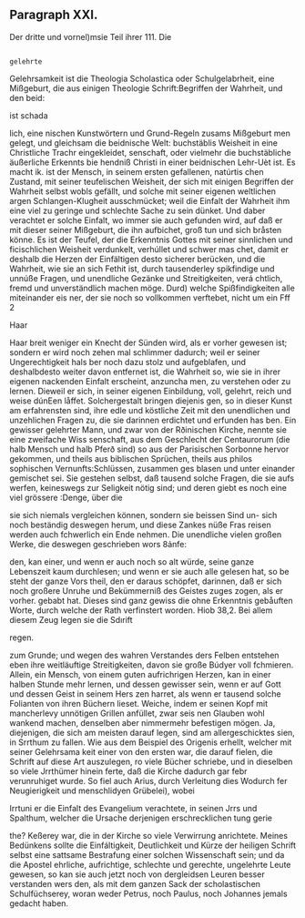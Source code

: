 
<!-- Seite 435 -->
Paragraph XXI.
--------------

Der dritte und vornel)msie Teil ihrer 111. Die

                                                                            gelehrte
Gelehrsamkeit ist die Theologia Scholastica oder
Schulgelabrheit, eine Mißgeburt, die aus einigen Theologie
Schrift:Begriffen der Wahrheit, und den beid:

ist schada

lich, eine nischen Kunstwörtern und Grund-Regeln zusams Mißgeburt men gelegt, und gleichsam die beidnische Welt: buchstäblis Weisheit in eine Christliche Trachr eingekleidet, senschaft, oder vielmehr die buchstäbliche äußerliche Erkennts bie hendniß Christi in einer beidnischen Lehr-Uèt ist. Es macht ik. ist der Mensch, in seinem ersten gefallenen, natúrtis chen Zustand, mit seiner teufelischen Weisheit, der sich mit einigen Begriffen der Wahrheit selbst wobls gefällt, und solche mit seiner eigenen weltlichen argen Schlangen-Klugheit ausschmücket; weil die Einfalt der Wahrheit ihm eine viel zu geringe und schlechte Sache zu sein dünket. Und daber verachtet er solche Einfalt, wo immer sie auch gefunden wird, auf daß er mit dieser seiner Mißgeburt, die ihn aufbichet, groß tun und sich bråsten könne. Es ist der Teufel, der die Erkenntnis Gottes mit seiner sinnlichen und ficischlichen Weisheit verdunkelt, verhúllet und schwer mas chet, damit er deshalb die Herzen der Einfältigen desto sicherer berücken, und die Wahrheit, wie sie an sich Fethit ist, durch tausenderley spikfindige und unnúße Fragen, und unendliche Gezänke und Streitigkeiten, verá chtlich, fremd und unverständlich machen möge. Durd) welche Spißfindigkeiten alle miteinander eis ner, der sie noch so vollkommen verftebet, nicht um ein Fff 2

Haar

<!-- Seite 436 -->

Haar breit weniger ein Knecht der Sünden wird, als er vorher gewesen ist; sondern er wird noch zehen mal schlimmer dadurch; weil er seiner Ungerechtigkeit hals ber noch dazu stolz und aufgeblafen, und deshalbdesto weiter davon entfernet ist, die Wahrheit so, wie sie in ihrer eigenen nackenden Einfalt erscheint, anzuncha men, zu verstehen oder zu lernen. Dieweil er sich, in seiner eigenen Einbildung, voll, gelehrt, reich und weise dúnEen låffet. Solchergestalt bringen diejenis gen, so in dieser Kunst am erfahrensten sind, ihre edle und köstliche Zeit mit den unendlichen und unzehlichen Fragen zu, die sie darinnen erdichtet und erfunden has ben. Ein gewisser gelehrter Mann, und zwar von der Rðinischen Kirche, nennte sie eine zweifache Wiss senschaft, aus dem Geschlecht der Centaurorum (die halb Mensch und halb Pferð sind) so aus der Parisischen Sorbonne hervor gekommen, und theils aus biblischen Sprüchen, theils aus philos sophischen Vernunfts:Schlüssen, zusammen ges blasen und unter einander gemischet sei. Sie gestehen selbst, daß tausend solche Fragen, die sie aufs werfen, keineswegs zur Seligkeit nötig sind; und deren giebt es noch eine viel grössere :Denge, über die

sie sich niemals vergleichen können, sondern sie beissen Sind un- sich noch beständig deswegen herum, und diese Zankes nüße Fras reisen werden auch fchwerlich ein Ende nehmen. Die unendliche vielen großen Werke, die deswegen geschrieben wors 8ảnfe:

den, kan einer, und wenn er auch noch so alt würde, seine ganze Lebenszeit kaum durchlesen; und wenn er sie auch alle gelesen hat, so be steht der ganze Vors theil, den er daraus schöpfet, darinnen, daß er sich noch großere Unruhe und Bekümmerniß des Geistes zuges zogen, als er vorher. gebabt hat. Dieses sind ganz gewiss die ohne Erkenntnis gebåuften Worte, durch welche der Rath verfinstert worden. Hiob 38,2. Bei allem diesem Zeug legen sie die Sdırift

regen.


<!-- Seite 437 -->

zum Grunde; und wegen des wahren Verstandes ders
Felben entstehen eben ihre weitläuftige Streitigkeiten,
davon sie große Búdyer voll fchmieren. Allein, ein
Mensch, von einem guten aufrichrigen Herzen, kan in
 einer halben Stunde mehr lernen, und dessen gewisser
sein, wenn er auf Gott und dessen Geist in seinem Hers
zen harret, als wenn er tausend solche Folianten von
ihren Büchern lieset. Weiche, indem er seinen Kopf
mit mancherlevy unnötigen Grillen anfüllet, zwar seis
nen Glauben wohl wankend machen, denselben aber
nimmermehr befestigen mögen. Ja, diejenigen, die
sich am meisten darauf legen, sind am allergeschicktes
 sien, in Srrthum zu fallen. Wie aus dem Beispiel
des Origenis erhellt, welcher mit seiner Gelehrsama
keit einer von den ersten war, die darauf fielen, die
Schrift auf diese Art auszulegen, ro viele Bücher
schriebe, und in dieselben so viele Jrrthümer hinein
ferte, daß die Kirche dadurch gar febr verunruhiget
wurde. So fiel auch Arius, durch Verleitung dies Wodurch
fer Neugierigkeit und menschlidyen Grübelei), wobei

Irrtuni er die Einfalt des Evangelium verachtete, in seinen Jrrs und Spalthum, welcher die Ursache derjenigen erschrecklichen tung gerie

the? Keßerey war, die in der Kirche so viele Verwirrung anrichtete. Meines Bedünkens sollte die Einfáltigkeit, Deutlichkeit und Kürze der heiligen Schrift selbst eine sattsame Bestrafung einer solchen Wissenschaft sein; und da die Apostel ehrliche, aufrichtige, schlechte und gerechte, ungelehrte Leute gewesen, so kan sie auch jetzt noch von dergleidsen Leuren besser verstanden wers den, als mit dem ganzen Sack der scholastischen Schulfüchserey, woran weder Petrus, noch Paulus, noch Johannes jemals gedacht haben.


